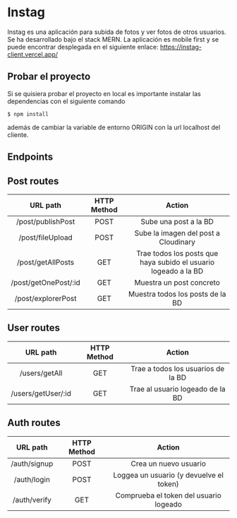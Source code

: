 # Instag
Instag es una aplicación para subida de fotos y ver fotos de otros usuarios. Se ha desarrollado bajo el stack MERN. La aplicación es mobile first y se puede encontrar desplegada en el siguiente enlace: https://instag-client.vercel.app/

## Probar el proyecto
Si se quisiera probar el proyecto en local es importante instalar las dependencias con el siguiente comando

    $ npm install
    
además de cambiar la variable de entorno ORIGIN con la url localhost del cliente.

## Endpoints
## **Post routes**

| URL path                    | HTTP Method        | Action                        |
| :--------------------------:|:-----------------:|  :----------------------------:|
| /post/publishPost          | POST            | Sube una post a la BD |
| /post/fileUpload          | POST            | Sube la imagen del post a Cloudinary |
| /post/getAllPosts        | GET           | Trae todos los posts que haya subido el usuario logeado a la BD |
| /post/getOnePost/:id       | GET           | Muestra un post concreto |
| /post/explorerPost      | GET           | Muestra todos los posts de la BD |


## **User routes**

| URL path                    | HTTP Method       | Action                        |
| :--------------------------:|:-----------------:|  :----------------------------:|
| /users/getAll          | GET               | Trae a todos los usuarios de la BD  |
| /users/getUser/:id            | GET               | Trae al usuario logeado de la BD |


## **Auth routes**

| URL path                    | HTTP Method       | Action                        |
| :--------------------------:|:-----------------:| :--------------------------------:| 
| /auth/signup            | POST              |  Crea un nuevo usuario            |
| /auth/login             | POST              | Loggea un usuario  (y devuelve el token) |
| /auth/verify          | GET        | Comprueba el token del usuario logeado |
